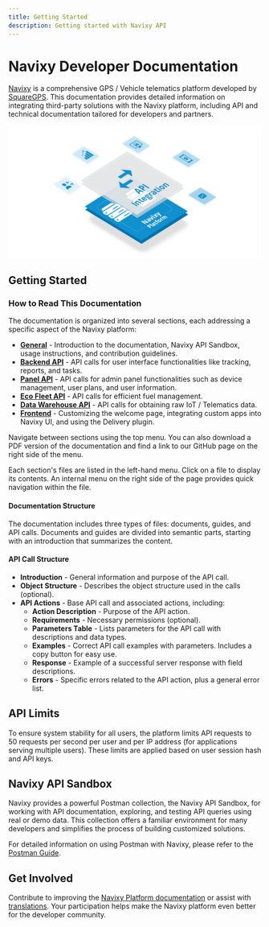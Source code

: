 ```yaml
---
title: Getting Started
description: Getting started with Navixy API
---
```

# Navixy Developer Documentation

[Navixy](https://navixy.com) is a comprehensive GPS / Vehicle telematics platform developed by [SquareGPS](https://squaregps.com). This documentation provides detailed information on integrating third-party solutions with the Navixy platform, including API and technical documentation tailored for developers and partners.

![Navixy](./assets/navixy-api.png)


## Getting Started

### How to Read This Documentation

The documentation is organized into several sections, each addressing a specific aspect of the Navixy platform:

* [**General**](../general/getting-started.md) - Introduction to the documentation, Navixy API Sandbox, usage instructions, and contribution guidelines.
* [**Backend API**](../backend-api/getting-started/introduction.md) - API calls for user interface functionalities like tracking, reports, and tasks.
* [**Panel API**](../panel-api/getting-started.md) - API calls for admin panel functionalities such as device management, user plans, and user information.
* [**Eco Fleet API**](../eco-fleet-api/getting-started.md) - API calls for efficient fuel management.
* [**Data Warehouse API**](../data-warehouse-api/getting-started.md) - API calls for obtaining raw IoT / Telematics data.
* [**Frontend**](../frontend/extensions/user-applications.md) - Customizing the welcome page, integrating custom apps into Navixy UI, and using the Delivery plugin.

Navigate between sections using the top menu. You can also download a PDF version of the documentation and find a link to our GitHub page on the right side of the menu.

Each section's files are listed in the left-hand menu. Click on a file to display its contents. An internal menu on the right side of the page provides quick navigation within the file.

#### Documentation Structure

The documentation includes three types of files: documents, guides, and API calls. Documents and guides are divided into semantic parts, starting with an introduction that summarizes the content.

#### API Call Structure

* **Introduction** - General information and purpose of the API call.
* **Object Structure** - Describes the object structure used in the calls (optional).
* **API Actions** - Base API call and associated actions, including:
    * **Action Description** - Purpose of the API action.
    * **Requirements** - Necessary permissions (optional).
    * **Parameters Table** - Lists parameters for the API call with descriptions and data types.
    * **Examples** - Correct API call examples with parameters. Includes a copy button for easy use.
    * **Response** - Example of a successful server response with field descriptions.
    * **Errors** - Specific errors related to the API action, plus a general error list.


## API Limits

To ensure system stability for all users, the platform limits API requests to 50 requests per second per user and per IP address (for applications serving multiple users). These limits are applied based on user session hash and API keys.

## Navixy API Sandbox

Navixy provides a powerful Postman collection, the Navixy API Sandbox, for working with API documentation, exploring, and testing API queries using real or demo data. This collection offers a familiar environment for many developers and simplifies the process of building customized solutions. 

For detailed information on using Postman with Navixy, please refer to the [Postman Guide](./postman.md).

## Get Involved

Contribute to improving the [Navixy Platform documentation](../general/contribute/dev-docs.md) or assist with [translations](../general/contribute/translation.md). Your participation helps make the Navixy platform even better for the developer community.